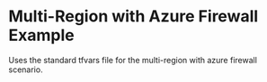 # Multi-Region with Azure Firewall Example

Uses the standard tfvars file for the multi-region with azure firewall scenario.
